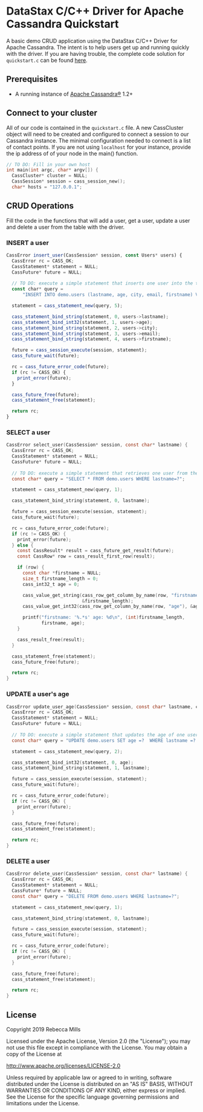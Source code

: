 # DataStax C/C++ Driver for Apache Cassandra Quickstart

A basic demo CRUD application using the DataStax C/C++ Driver for Apache Cassandra. 
The intent is to help users get up and running quickly with the driver. 
If you are having trouble, the complete code solution for `quickstart.c` can be found [here](https://gist.github.com/beccam/bcb2fdb81db931abb0d175ba0356c1fc).

## Prerequisites
  * A running instance of [Apache Cassandra®](http://cassandra.apache.org/download/) 1.2+

  
## Connect to your cluster

All of our code is contained in the `quickstart.c` file. 
A new  CassCluster object will need to be created and configured to connect a session to our Cassandra instance. The minimal configuration needed to connect is a list of contact points. If you are not using `localhost` for your instance, provide the ip address of of your node in the main() function.
```c
// TO DO: Fill in your own host 
int main(int argc, char* argv[]) {
  CassCluster* cluster = NULL;
  CassSession* session = cass_session_new();
  char* hosts = "127.0.0.1";
```

## CRUD Operations
Fill the code in the functions that will add a user, get a user, update a user and delete a user from the table with the driver.

### INSERT a user
```javascript
CassError insert_user(CassSession* session, const Users* users) {
  CassError rc = CASS_OK;
  CassStatement* statement = NULL;
  CassFuture* future = NULL;
  
  // TO DO: execute a simple statement that inserts one user into the table
  const char* query =
      "INSERT INTO demo.users (lastname, age, city, email, firstname) VALUES (?, ?, ?, ?, ?)";

  statement = cass_statement_new(query, 5);

  cass_statement_bind_string(statement, 0, users->lastname);
  cass_statement_bind_int32(statement, 1, users->age);
  cass_statement_bind_string(statement, 2, users->city);
  cass_statement_bind_string(statement, 3, users->email);
  cass_statement_bind_string(statement, 4, users->firstname);

  future = cass_session_execute(session, statement);
  cass_future_wait(future);

  rc = cass_future_error_code(future);
  if (rc != CASS_OK) {
    print_error(future);
  }

  cass_future_free(future);
  cass_statement_free(statement);

  return rc;
}
```
### SELECT a user
```c
CassError select_user(CassSession* session, const char* lastname) {
  CassError rc = CASS_OK;
  CassStatement* statement = NULL;
  CassFuture* future = NULL;
  
  // TO DO: execute a simple statement that retrieves one user from the table
  const char* query = "SELECT * FROM demo.users WHERE lastname=?";

  statement = cass_statement_new(query, 1);

  cass_statement_bind_string(statement, 0, lastname);

  future = cass_session_execute(session, statement);
  cass_future_wait(future);

  rc = cass_future_error_code(future);
  if (rc != CASS_OK) {
    print_error(future);
  } else {
    const CassResult* result = cass_future_get_result(future);
    const CassRow* row = cass_result_first_row(result);

    if (row) {
      const char *firstname = NULL;
      size_t firstname_length = 0;
      cass_int32_t age = 0;

      cass_value_get_string(cass_row_get_column_by_name(row, "firstname"), &firstname,
                            &firstname_length);
      cass_value_get_int32(cass_row_get_column_by_name(row, "age"), &age);

      printf("firstname: '%.*s' age: %d\n", (int)firstname_length,
             firstname, age);
    }

    cass_result_free(result);
  }

  cass_statement_free(statement);
  cass_future_free(future);

  return rc;
}
```

### UPDATE a user's age
```c
CassError update_user_age(CassSession* session, const char* lastname, cass_int32_t age) {
  CassError rc = CASS_OK;
  CassStatement* statement = NULL;
  CassFuture* future = NULL;
  
  // TO DO: execute a simple statement that updates the age of one user
  const char* query = "UPDATE demo.users SET age =?  WHERE lastname =? ";

  statement = cass_statement_new(query, 2);

  cass_statement_bind_int32(statement, 0, age);
  cass_statement_bind_string(statement, 1, lastname);

  future = cass_session_execute(session, statement);
  cass_future_wait(future);

  rc = cass_future_error_code(future);
  if (rc != CASS_OK) {
    print_error(future);
  }

  cass_future_free(future);
  cass_statement_free(statement);

  return rc;
}

```   

### DELETE a user
```c
CassError delete_user(CassSession* session, const char* lastname) {
  CassError rc = CASS_OK;
  CassStatement* statement = NULL;
  CassFuture* future = NULL;
  const char* query = "DELETE FROM demo.users WHERE lastname=?";

  statement = cass_statement_new(query, 1);

  cass_statement_bind_string(statement, 0, lastname);

  future = cass_session_execute(session, statement);
  cass_future_wait(future);

  rc = cass_future_error_code(future);
  if (rc != CASS_OK) {
    print_error(future);
  }

  cass_future_free(future);
  cass_statement_free(statement);

  return rc;
}
```
 ## License
Copyright 2019 Rebecca Mills

Licensed under the Apache License, Version 2.0 (the "License");
you may not use this file except in compliance with the License.
You may obtain a copy of the License at

http://www.apache.org/licenses/LICENSE-2.0

Unless required by applicable law or agreed to in writing, software
distributed under the License is distributed on an "AS IS" BASIS,
WITHOUT WARRANTIES OR CONDITIONS OF ANY KIND, either express or implied.
See the License for the specific language governing permissions and
limitations under the License.   


